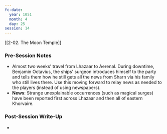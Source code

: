 ```yaml
---
fc-date:
  year: 1051
  month: 4
  day: 25
session: 14
---
```

[[2-02. The Moon Temple]]

### Pre-Session Notes

* Almost two weeks' travel from Lhazaar to Aerenal. During downtime, Benjamin Octavius, the ships' surgeon introduces himself to the party and tells them how he still gets all the news from Sharn via his family who still lives there. Use this moving forward to relay news as needed to the players (instead of using newspapers).
* **News**: Strange unexplainable occurrences (such as magical surges) have been reported first across Lhazaar and then all of eastern Khorvaire.

### Post-Session Write-Up

* 
